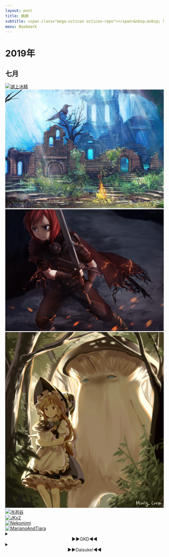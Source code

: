 ```yaml
---
layout: post
title: 画廊
subtitle: <span class="mega-octicon octicon-repo"></span>&nbsp;&nbsp; 雅俗共赏
menu: Bookmark
---
```


# 2019年
  
## 七月
<div class="row">

<div class="col-sm-6 col-md-3">
<a href="https://github.com/Atelier-Icelf/ImageDept/raw/master/Anime/Cirno_50921982.jpg" target="_blank" class="thumbnail">
<img src="https://github.com/Atelier-Icelf/ImageDept/raw/master/Anime/Cirno_50921982.jpg"
alt="湖上冰精">
</a>
</div>

<div class="col-sm-6 col-md-3">
<a href="https://raw.githubusercontent.com/Atelier-Icelf/ImageDept/master/Anime/FirelinkShrine.png" target="_blank" class="thumbnail">
<img src="https://raw.githubusercontent.com/Atelier-Icelf/ImageDept/master/Anime/FirelinkShrine.png"
alt="火鸡场">
</a>
</div>

<div class="col-sm-6 col-md-3">
<a href="https://raw.githubusercontent.com/Atelier-Icelf/ImageDept/master/images/Darksouls/Dark-Souls-3-Dark-Souls-%D1%84%D1%8D%D0%BD%D0%B4%D0%BE%D0%BC%D1%8B-crossover-3210995.png" target="_blank" class="thumbnail">
<img src="https://raw.githubusercontent.com/Atelier-Icelf/ImageDept/master/images/Darksouls/Dark-Souls-3-Dark-Souls-%D1%84%D1%8D%D0%BD%D0%B4%D0%BE%D0%BC%D1%8B-crossover-3210995.png"
alt="ds3">
</a>
</div>

<div class="col-sm-6 col-md-3">
<a href="https://raw.githubusercontent.com/Atelier-Icelf/ImageDept/master/images/Darksouls/Anime-Silence-Girl-Kirisame-Marisa-Touhou-Project-3188943.png" target="_blank" class="thumbnail">
<img src="https://raw.githubusercontent.com/Atelier-Icelf/ImageDept/master/images/Darksouls/Anime-Silence-Girl-Kirisame-Marisa-Touhou-Project-3188943.png"
alt="ds3-2">
</a>
</div>

<div class="col-sm-6 col-md-3">
<a href="https://github.com/Atelier-Icelf/ImageDept/raw/master/images/Darksouls/%E5%86%B7%E5%86%BD%E8%B0%B7.png" target="_blank" class="thumbnail">
<img src="https://github.com/Atelier-Icelf/ImageDept/raw/master/images/Darksouls/%E5%86%B7%E5%86%BD%E8%B0%B7.png"
alt="冷冽谷">
</a>
</div>


<div class="col-sm-6 col-md-3">
<a href="https://raw.githubusercontent.com/Atelier-Icelf/ImageDept/master/Anime/JKx2.jpg" target="_blank" class="thumbnail">
<img src="https://raw.githubusercontent.com/Atelier-Icelf/ImageDept/master/Anime/JKx2.jpg"
alt="JKx2">
</a>
</div>

<div class="col-sm-6 col-md-3">
<a href="https://github.com/Atelier-Icelf/ImageDept/raw/master/Anime/Nekomimi.png" target="_blank" class="thumbnail">
<img src="https://github.com/Atelier-Icelf/ImageDept/raw/master/Anime/Nekomimi.png"
alt="Nekomimi">
</a>
</div>

<div class="col-sm-6 col-md-3">
<a href="https://github.com/Atelier-Icelf/ImageDept/raw/master/Anime/MarianoAndTiara.png" target="_blank" class="thumbnail">
<img src="https://github.com/Atelier-Icelf/ImageDept/raw/master/Anime/MarianoAndTiara.png"
alt="MarianoAndTiara">
</a>
</div>




</div>


<details>
  <summary><div class="text" style=" text-align:center;">▶▶GKD◀◀</div></summary>

  <div class="row">

  <div class="col-sm-6 col-md-3">
  <a href="https://raw.githubusercontent.com/Atelier-Icelf/ImageDept/master/Anime/5ro/MarianoAndTiara_ero.png" target="_blank" class="thumbnail">
  <img src="https://raw.githubusercontent.com/Atelier-Icelf/ImageDept/master/Anime/5ro/MarianoAndTiara_ero.png"  alt="MarianoAndTiara_ero" /> 
  </a>
  </div>
   
  <div class="col-sm-6 col-md-3">
  <a href="https://raw.githubusercontent.com/Atelier-Icelf/ImageDept/master/Anime/5ro/yande.re%20257970%20bottomless%20breasts%20cum%20dress_shirt%20galette%20k-ko%20nadeshiko_futaba%20nipples%20no_bra%20onii-chan_sharing%20open_shirt.jpg" target="_blank" class="thumbnail">
  <img src="https://raw.githubusercontent.com/Atelier-Icelf/ImageDept/master/Anime/5ro/yande.re%20257970%20bottomless%20breasts%20cum%20dress_shirt%20galette%20k-ko%20nadeshiko_futaba%20nipples%20no_bra%20onii-chan_sharing%20open_shirt.jpg"  alt="MarianoAndTiara_ero" /> 
  </a>
  </div>

</div>
</details>


<details>
  <summary><div class="text" style=" text-align:center;">▶▶Daisuke!◀◀</div></summary>

  <div class="row">

  <div class="col-sm-6 col-md-3">
  <a href="https://raw.githubusercontent.com/Atelier-Icelf/ImageDept/master/images/Others/daisuke.gif" target="_blank" class="thumbnail">
  <img src="https://raw.githubusercontent.com/Atelier-Icelf/ImageDept/master/images/Others/daisuke.gif"
  alt="disuke">
  </a>
  </div>
  
</div>
</details>









<!-- # 2019年
<details>
  <summary><h1 style="font-size:200%">▶七月◀</h1></summary>

  <img src="https://github.com/Atelier-Icelf/ImageDept/raw/master/Anime/Cirno_50921982.jpg"  alt="湖上冰精" /> 
  <img src="https://raw.githubusercontent.com/Atelier-Icelf/ImageDept/master/Anime/FirelinkShrine.png"  alt="火鸡场" /> 
  <img src="https://raw.githubusercontent.com/Atelier-Icelf/ImageDept/master/Anime/JKx2.jpg"  alt="jkx2" /> 
  <img src="https://github.com/Atelier-Icelf/ImageDept/raw/master/Anime/Nekomimi.png"  alt="Nekomimi" /> 
  <img src="https://github.com/Atelier-Icelf/ImageDept/raw/master/Anime/MarianoAndTiara.png"  alt="MarianoAndTiara" /> 

<details>
  <summary><div class="text" style=" text-align:center;"><h1 style="font-size:150%">▶▶GKD◀◀</h1></div></summary>

  <img src="https://raw.githubusercontent.com/Atelier-Icelf/ImageDept/master/Anime/5ro/MarianoAndTiara_ero.png"  alt="MarianoAndTiara_ero" /> 
</details>
  
<details>
  <summary><div class="text" style=" text-align:center;"><h1 style="font-size:150%">▶▶GKD◀◀</h1></div></summary>

  <img src="https://raw.githubusercontent.com/Atelier-Icelf/ImageDept/master/Anime/5ro/yande.re%20257970%20bottomless%20breasts%20cum%20dress_shirt%20galette%20k-ko%20nadeshiko_futaba%20nipples%20no_bra%20onii-chan_sharing%20open_shirt.jpg"  alt="ero1" /> 
  <img src="https://raw.githubusercontent.com/Atelier-Icelf/ImageDept/master/Anime/5ro/yande.re%20257695%20partial_scan%20raw_scan.jpg"  alt="ero2" /> 
</details>
 
  <img src="https://raw.githubusercontent.com/Atelier-Icelf/ImageDept/master/images/Darksouls/Dark-Souls-3-Dark-Souls-%D1%84%D1%8D%D0%BD%D0%B4%D0%BE%D0%BC%D1%8B-crossover-3210995.png"  alt="ds3" /> 
  <img src="https://raw.githubusercontent.com/Atelier-Icelf/ImageDept/master/images/Darksouls/Anime-Silence-Girl-Kirisame-Marisa-Touhou-Project-3188943.png"  alt="ds3-2" /> 
  <img src="https://github.com/Atelier-Icelf/ImageDept/raw/master/images/Darksouls/%E5%86%B7%E5%86%BD%E8%B0%B7.png"  alt="冷冽谷" /> 
  
<details>
  <summary><div class="text" style=" text-align:center;"><h1 style="font-size:150%">▶▶Daisuke!◀◀</h1></div></summary>
  
  <img src="https://raw.githubusercontent.com/Atelier-Icelf/ImageDept/master/images/Others/daisuke.gif"  alt="daisuke" /> 
</details>

</details>



 -->